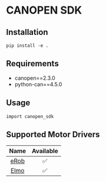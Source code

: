 # CANOPEN SDK

## Installation
```
pip install -e .
```

## Requirements
- canopen==2.3.0
- python-can==4.5.0

## Usage
```
import canopen_sdk
```

## Supported Motor Drivers
| Name | Available |
|:----:|:---------:|
| [eRob](https://github.com/your-org/zero_err) | ✅ |
| [Elmo](https://www.elmomc.com) | ✅ |
